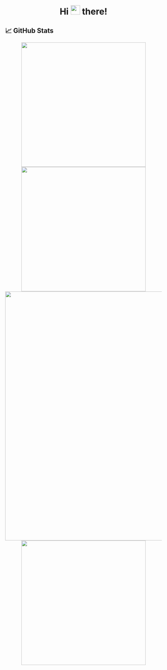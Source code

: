 <h1 align="center">Hi <img src="https://media.giphy.com/media/hvRJCLFzcasrR4ia7z/giphy.gif" width="30px"> there!</h1>
<h2> &#x1f4c8; GitHub Stats </h3>
<p align = "center">
  <img src = "https://github-readme-stats.vercel.app/api?username=AlexanderKhapchenko&show_icons=true&hide_border=true&theme=dark" width = 400>
  <img src = "https://github-readme-streak-stats.herokuapp.com?user=AlexanderKhapchenko&theme=dark&hide_border=true" width = 400>
  <img src = "https://github-profile-trophy.vercel.app/?username=AlexanderKhapchenko&theme=nord&no-frame=true" width = 800>
  <img src = "https://github-readme-stats.vercel.app/api/top-langs/?username=AlexanderKhapchenko&layout=compact&theme=dark&hide_border=true" width = 400>
</p>
